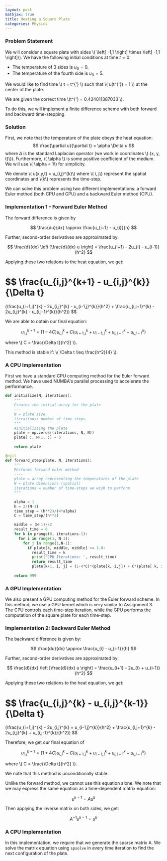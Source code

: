 ```yaml
---
layout: post
mathjax: true
title: Heating a Square Plate
categories: Physics
---
```


### Problem Statement ### 

We will consider a square plate with sides \\( \left[ -1,1 \right] \times \left[ -1,1 \right]\\). We have the following initial conditions at time $t=0$: 

*   The temperature of 3 sides is  $u_0=0$.
*   The temperature of the fourth side is $u_0=5$.

We would like to find time \\( t = t^{'} \\) such that \\( u(t^{'}) = 1 \\) at the center of the plate.

We are given the correct time \\(t^{'} = 0.424011387033 \\). 

To do this, we will implement a finite difference scheme with both forward and backward time-stepping. 


### Solution ###

First, we note that the temperature of the plate obeys the heat equation: 
$$
\frac{\partial u}{\partial t} = \alpha \Delta u
$$
where $\Delta$ is the standard Laplacian operator (we work in coordinates \\( \{x, y, t\}\\)). Furthermore, \\( \alpha \\) is some positive coefficient of the medium. We will use \\( \alpha = 1\\) for simplicity. 

We denote \\( u(x,y,t) = u_{i,j}^{k}\\) where \\( i, j\\) represent the spatial coordinates and \\(k\\) represents the time-step. 

We can solve this problem using two different implementations: a forward Euler method (both CPU and GPU) and a backward Euler method (CPU). 


### Implementation 1 - Forward Euler Method

The forward difference is given by 

$$
\frac{du}{dx} \approx \frac{u_{i+1} - u_{i}}{h}
$$

Further, second-order derivatives are approximated by: 

$$
\frac{d}{dx} \left [\frac{d}{dx} u \right] =
\frac{u_{i+1} - 2u_{i} - u_{i-1}}{h^2}
$$

Applying these two relations to the heat equation, we get: 

$$
\frac{u_{i,j}^{k+1} - u_{i,j}^{k}}{\Delta t} 
= 
(\frac{u_{i+1,j}^{k} - 2u_{i,j}^{k} - u_{i-1,j}^{k}}{h^2}
+ 
\frac{u_{i,j+1}^{k} - 2u_{i,j}^{k} - u_{i,j-1}^{k}}{h^2})
$$

We are able to obtain our final equation:

$$
u_{i,j}^{k+1} = (1-4C)u_{i,j}^{k} + C(u_{i+1,j}^{k} + 
u_{i-1,j}^{k} + u_{i,j+1}^{k} +
u_{i,j-1}^{k})
$$

where \\( C = \frac{\Delta t}{h^2} \\). 

This method is stable if: \\( \Delta t \leq \frac{h^2}{4} \\). 


### A CPU Implementation ###

First we have a standard CPU computing method for the Euler forward method. We have used NUMBA's parallel processing to accelerate the performance. 

```python
def initialize(N, iterations): 
    """
    Creates the initial array for the plate
    ---
    N = plate size 
    iterations: number of time steps
    """
    #Initializaing the plate
    plate = np.zeros((iterations, N, N))
    plate[ :, N-1, :] = 5
    
    return plate

@njit
def forward_step(plate, N, iterations):
    """
    Performs forward euler method 
    ----
    plate = array representing the temperatures of the plate
    N = plate dimensions (spatial)
    iterations = number of time-steps we wish to perform
    """

    alpha = 1
    h = 2/(N-1)
    time_step = (h**2)/(4*alpha)
    C = time_step/(h**2)

    middle = (N-1)//2
    result_time = 0
    for k in prange(0, iterations-1): 
      for i in range(1, N-1): 
        for j in range(1,N-1): 
          if plate[k, middle, middle] >= 1.0: 
            result_time = k
            print('CPU Iterations: ', result_time)
            return result_time
            plate[k+1, i, j] = (1-4*C)*(plate[k, i,j]) + C*(plate[ k, i+1, j] + plate[ k, i-1, j] + plate[ k, i, j+1] + plate[ k, i, j-1])
      
    return 999
```

### A GPU Implementation ###

We also present a GPU computing method for the Euler forward scheme. In this method, we use a GPU kernel which is very similar to Assignment 3. The CPU controls each time-step iteration, while the GPU performs the computation of the square plate for each time-step. 


### Implementation 2: Backward Euler Method

The backward difference is given by: 

$$
\frac{du}{dx} \approx \frac{u_{i} - u_{i-1}}{h}
$$

Further, second-order derivatives are approximated by: 

$$
\frac{d}{dx} \left [\frac{d}{dx} u \right] =
\frac{u_{i+1} - 2u_{i} + u_{i-1}}{h^2}
$$

Applying these two relations to the heat equation, we get: 

$$
\frac{u_{i,j}^{k} - u_{i,j}^{k-1}}{\Delta t} 
=
(\frac{u_{i+1,j}^{k} - 2u_{i,j}^{k} + u_{i-1,j}^{k}}{h^2}
+ 
\frac{u_{i,j+1}^{k} - 2u_{i,j}^{k} + u_{i,j-1}^{k}}{h^2})
$$

Therefore, we get our final equation of

$$
u_{i,j}^{k-1} =
(1 + 4C) u_{i,j}^{k} - 
C (u_{i+1,j}^{k} + u_{i-1,j}^{k} + u_{i,j+1}^{k} + u_{i,j-1}^{k} )
$$

where \\( C = \frac{\Delta t}{h^2} \\).

We note that this method is unconditionally stable. 

Unlike the forward method, we cannot use this equation alone. We note that we may express the same equation as a time-dependent matrix equation: 

$$
u^{k-1} = A u^{k}
$$

Then applying the inverse matrix on both sides, we get:

$$
A^{-1} u^{k-1} = u^{k}
$$


### A CPU Implementation ###

In this implementation, we require that we generate the sparse matrix A. We solve the matrix equation using ``spsolve`` in every time iteration to find the next configuration of the plate. 